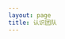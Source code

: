 ```yaml
---
layout: page
title: 认识团队
---
```

<script setup>
import {
  VPTeamPage,
  VPTeamPageTitle,
  VPTeamMembers,
  VPTeamPageSection
} from 'vitepress/theme'

const bilibiliIcon = `<svg xmlns="http://www.w3.org/2000/svg" xmlns:xlink="http://www.w3.org/1999/xlink" width="200" height="200"
        viewBox="0 0 200 200" fill="none">
        <defs>
            <rect id="path_0" x="0" y="0" width="200" height="200" />
        </defs>
        <g opacity="1" transform="translate(0 0)  rotate(0 100 100)">
            <rect fill="#FFFFFF" opacity="1" transform="translate(0 0)  rotate(0 100 100)" x="0" y="0" width="200"
                height="200" rx="0" />
            <mask id="bg-mask-0" fill="white">
                <use xlink:href="#path_0"></use>
            </mask>
            <g mask="url(#bg-mask-0)">
                <path id="矩形 1" fill-rule="evenodd" style="fill:#57C4F2"
                    transform="translate(53 71)  rotate(0 54.5 31.5)" opacity="1"
                    d="M101,63C105.42,63 109,59.42 109,55L109,8C109,3.58 105.42,0 101,0L8,0C3.58,0 0,3.58 0,8L0,55C0,59.42 3.58,63 8,63L101,63Z " />
                <path id="矩形 2" fill-rule="evenodd" style="fill:#FFFFFF" transform="translate(62 80)  rotate(0 45.5 23)"
                    opacity="1"
                    d="M84,46C87.87,46 91,42.87 91,39L91,7C91,3.13 87.87,0 84,0L7,0C3.13,0 0,3.13 0,7L0,39C0,42.87 3.13,46 7,46L84,46Z " />
                <g id="eyes">
                    <path id="矩形 3" fill-rule="evenodd" style="fill:#57C4F2"
                        transform="translate(115.44 93.17)  rotate(21.773781106903954 12.250000000000014 3.5)" opacity="1"
                        d="M0,7L24.5,7L24.5,0L0,0L0,7Z " />
                    <path id="矩形 3" fill-rule="evenodd" style="fill:#57C4F2"
                        transform="translate(74 93)  rotate(-21.055584528404097 12.250000000000014 3.5)" opacity="1"
                        d="M0,7L24.5,7L24.5,0L0,0L0,7Z " />
                </g>
                <path id="矩形 3" fill-rule="evenodd" style="fill:#57C4F2"
                    transform="translate(69.95 61.32)  rotate(-139.72191892004938 16 2.722050983934175)" opacity="1"
                    d="M32 2.72C32 1.22 30.78 0 29.28 0L2.72 0C1.22 0 0 1.22 0 2.72C0 4.22 1.22 5.44 2.72 5.44L29.28 5.44C30.78 5.44 32 4.22 32 2.72Z" />
                <path id="矩形 3" fill-rule="evenodd" style="fill:#57C4F2"
                    transform="translate(105.47 61.48)  rotate(317.2006987866337 16 2.769476928341394)" opacity="1"
                    d="M32 2.77C32 2.04 31.71 1.33 31.19 0.81C30.67 0.29 29.96 0 29.23 0L2.77 0C2.04 0 1.33 0.29 0.81 0.81C0.29 1.33 0 2.04 0 2.77C0 3.5 0.29 4.21 0.81 4.73C1.33 5.25 2.04 5.54 2.77 5.54L29.23 5.54C29.96 5.54 30.67 5.25 31.19 4.73C31.71 4.21 32 3.5 32 2.77Z" />
                <path id="圆形 1" fill-rule="evenodd" style="fill:#57C4F2"
                    transform="translate(77 128)  rotate(0 6.5 6.5)" opacity="1"
                    d="M6.5,0C2.91,0 0,2.91 0,6.5C0,10.09 2.91,13 6.5,13C10.09,13 13,10.09 13,6.5C13,2.91 10.09,0 6.5,0Z " />
                <path id="圆形 1" fill-rule="evenodd" style="fill:#57C4F2"
                    transform="translate(128 128)  rotate(0 6.5 6.5)" opacity="1"
                    d="M6.5,0C2.91,0 0,2.91 0,6.5C0,10.09 2.91,13 6.5,13C10.09,13 13,10.09 13,6.5C13,2.91 10.09,0 6.5,0Z " />
                <path id="路径 1 (轮廓)" fill-rule="evenodd" style="fill:#57C4F2"
                    transform="translate(88.47135 109.90940930659056)  rotate(0 20.176525000000005 3.9783235807127397)"
                    opacity="1"
                    d="M21.57,0.42C21.52,0.37 21.47,0.33 21.41,0.28C21.36,0.24 21.3,0.21 21.23,0.17C21.17,0.14 21.11,0.11 21.04,0.09C20.98,0.06 20.91,0.05 20.84,0.03C20.77,0.02 20.7,0.01 20.63,0C20.56,0 20.49,0 20.42,0C20.35,0.01 20.28,0.02 20.21,0.03C18.89,0.32 17.68,0.77 16.59,1.37C16.16,1.6 15.72,1.87 15.28,2.18C15.02,2.35 14.67,2.61 14.22,2.95C13.71,3.34 13.33,3.61 13.09,3.76C12.73,3.99 12.39,4.16 12.06,4.27C11.29,4.54 10.49,4.7 9.67,4.73C8.83,4.77 7.98,4.69 7.14,4.48C5.31,4.03 3.63,3.05 2.13,1.53L0,3.65C0.96,4.61 1.99,5.41 3.09,6.05C4.16,6.66 5.27,7.11 6.43,7.4C7.55,7.67 8.68,7.78 9.81,7.73C10.92,7.68 12,7.47 13.05,7.11C13.59,6.92 14.14,6.65 14.7,6.29C15.01,6.1 15.46,5.78 16.03,5.34C16.45,5.03 16.77,4.8 16.99,4.64C17.34,4.39 17.69,4.18 18.02,4C18.64,3.66 19.3,3.39 20.02,3.18C20.29,3.46 20.58,3.73 20.89,4C22.18,5.15 23.59,6.06 25.12,6.73C27.27,7.68 29.51,8.08 31.81,7.92C34.65,7.73 37.5,6.71 40.35,4.85L38.71,2.33C36.3,3.91 33.93,4.78 31.61,4.93C29.8,5.05 28.03,4.74 26.33,3.98C25.09,3.44 23.94,2.7 22.88,1.76C22.55,1.47 22.25,1.17 21.98,0.88C21.86,0.75 21.77,0.64 21.72,0.58C21.67,0.52 21.62,0.47 21.57,0.42Z " />
            </g>
        </g>
    </svg>`

const coreMembers = [
  {
    avatar: 'https://github.com/wling-art.png',
    name: 'wlingzhenyu',
    title: '服主',
    links: [
      { icon: 'github', link: 'https://github.com/wling-art' }
    ],
    sponsor: 'https://afdian.net/a/ZLServer',
    actionText: '捐赠服主'
  },
  {
    avatar: 'https://q.qlogo.cn/headimg_dl?dst_uin=3603866430&spec=100',
    name: 'HaiTang_Game',
    title: '管理员'
  }
]

const partners = [
  {
    avatar: 'https://q.qlogo.cn/headimg_dl?dst_uin=1519412035&spec=100',
    name: 'Gemence',
    title: '捐赠 5 次, 共 50 元',
  },
  {
    avatar: 'https://q.qlogo.cn/headimg_dl?dst_uin=869379440&spec=100',
    name: '风林', // 869379440? 先上再说
    title: '捐赠 1 次, 共 65 元',
  },
  {
    avatar: 'https://q.qlogo.cn/headimg_dl?dst_uin=3603866430&spec=100',
    name: 'HaiTang_Game',
    title: '捐赠 4 次, 共 36 元',
  },
  {
    avatar: 'https://q.qlogo.cn/headimg_dl?dst_uin=3626673715&spec=100',
    name: 'xuanxuan07313',
    title: '捐赠 3 次, 共 18.32 元',
  },
  {
    avatar: 'https://q.qlogo.cn/headimg_dl?dst_uin=1494482621&spec=100',
    name: '青衣',
    title: '捐赠 2 次, 共 50 元',
  },
  {
    avatar: 'https://www.github.com/xiaozhu2007.png',
    name: 'liuzhen932',
    title: '捐赠 1 次, 共 5 元',
  }
]
</script>

<VPTeamPage>
  <VPTeamPageTitle>
    <template #title>
      认识团队
    </template>
    <template #lead>
      在这个页面你将了解服务器的核心人员组成
    </template>
  </VPTeamPageTitle>
  <VPTeamPageSection>
    <template #title>管理团队</template>
    <template #lead>这是目前钟乐服务器的管理团队, 感谢他们让钟乐更美好!</template>
    <template #members>
      <VPTeamMembers size="medium" :members="coreMembers" />
    </template>
  </VPTeamPageSection>
  <VPTeamPageSection>
    <template #title>赞助者</template>
    <template #lead>这些是捐赠过钟乐服务器的人, 感谢他们让服务器渡过难关!(排名不分先后)</template>
    <template #members>
      <VPTeamMembers size="small" :members="partners" />
    </template>
  </VPTeamPageSection>
</VPTeamPage>
